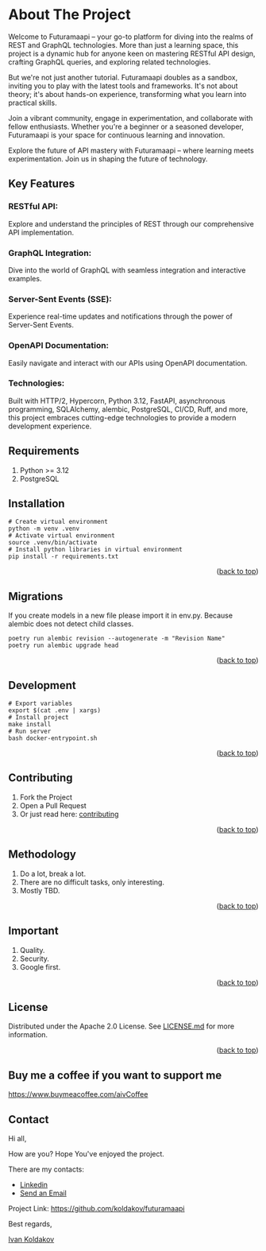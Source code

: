 # About The Project

Welcome to Futuramaapi – your go-to platform for diving into the realms of REST and GraphQL technologies.
More than just a learning space, this project is a dynamic hub for anyone keen on mastering RESTful API design,
crafting GraphQL queries, and exploring related technologies.

But we're not just another tutorial. Futuramaapi doubles as a sandbox,
inviting you to play with the latest tools and frameworks.
It's not about theory; it's about hands-on experience, transforming what you learn into practical skills.

Join a vibrant community, engage in experimentation, and collaborate with fellow enthusiasts.
Whether you're a beginner or a seasoned developer, Futuramaapi is your space for continuous learning and innovation.

Explore the future of API mastery with Futuramaapi – where learning meets experimentation.
Join us in shaping the future of technology.

## Key Features

### RESTful API:
Explore and understand the principles of REST through our comprehensive API implementation.

### GraphQL Integration:
Dive into the world of GraphQL with seamless integration and interactive examples.

### Server-Sent Events (SSE):
Experience real-time updates and notifications through the power of Server-Sent Events.

### OpenAPI Documentation:
Easily navigate and interact with our APIs using OpenAPI documentation.

### Technologies:
Built with HTTP/2, Hypercorn, Python 3.12, FastAPI, asynchronous programming, SQLAlchemy, alembic,
PostgreSQL, CI/CD, Ruff, and more,
this project embraces cutting-edge technologies to provide a modern development experience.

## Requirements

1. Python >= 3.12
2. PostgreSQL

## Installation


```commandline
# Create virtual environment
python -m venv .venv
# Activate virtual environment
source .venv/bin/activate
# Install python libraries in virtual environment
pip install -r requirements.txt
```

<p align="right">(<a href="#top">back to top</a>)</p>

## Migrations

If you create models in a new file please import it in env.py.
Because alembic does not detect child classes.

```commandline
poetry run alembic revision --autogenerate -m "Revision Name"
poetry run alembic upgrade head
```

<p align="right">(<a href="#top">back to top</a>)</p>

## Development

```commandline
# Export variables
export $(cat .env | xargs)
# Install project
make install
# Run server
bash docker-entrypoint.sh
```

<p align="right">(<a href="#top">back to top</a>)</p>

## Contributing

1. Fork the Project
2. Open a Pull Request
3. Or just read here: [contributing](https://docs.github.com/en/get-started/quickstart/contributing-to-projects)

<p align="right">(<a href="#top">back to top</a>)</p>

## Methodology

1. Do a lot, break a lot.
2. There are no difficult tasks, only interesting.
3. Mostly TBD.

<p align="right">(<a href="#top">back to top</a>)</p>

## Important

1. Quality.
2. Security.
3. Google first.

<p align="right">(<a href="#top">back to top</a>)</p>

## License

Distributed under the Apache 2.0 License. See [LICENSE.md](LICENSE.md) for more information.

<p align="right">(<a href="#top">back to top</a>)</p>

## Buy me a coffee if you want to support me

https://www.buymeacoffee.com/aivCoffee

## Contact

Hi all,

How are you? Hope You've enjoyed the project.

There are my contacts:

- [Linkedin](https://www.linkedin.com/in/aiv/)
- [Send an Email](mailto:coldie322@gmail.com?subject=[GitHub]-qworpa)

Project Link: https://github.com/koldakov/futuramaapi

Best regards,

[Ivan Koldakov](https://www.linkedin.com/in/aiv/)
